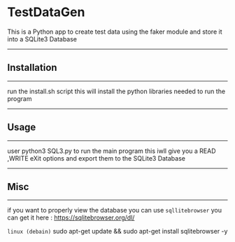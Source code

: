 # TestDataGen
This is a Python app to create test data using the faker module and store it into a SQLite3 Database


---
## Installation
---
run the install.sh script this will install the python libraries needed to run the program


---
## Usage
---

user python3 SQL3.py to run the main program this iwll give you a READ ,WRITE eXit options
and export them to the SQLite3 Database

---
## Misc
---
if you want to properly view the database you can use `sqllitebrowser` you can get it here :
https://sqlitebrowser.org/dl/

`linux (debain)`
sudo apt-get update && sudo apt-get install sqlitebrowser -y
